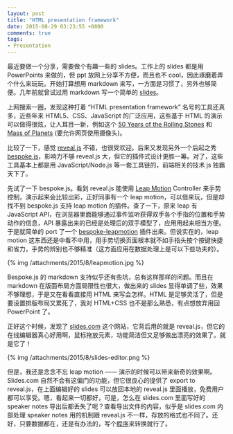 ```yaml
---
layout: post
title: "HTML presentation framework"
date: 2015-08-29 03:23:55 +0800
comments: true
tags:
- Presentation 
---
```


最近要做一个分享，需要做个有趣一些的 slides。工作上的 slides 都是用 PowerPoints 来做的，但 ppt 放网上分享不方便，而且也不 cool，因此琢磨着弄个什么来玩玩。开始打算想用 markdown 来写，一方面是习惯了，另外也够简便。几年前就曾试过用 markdown 写一个简单的 [slides](http://aleung.github.io/presentation/markdown/slides.html)。

上网搜索一圈，发现这种打着 “HTML presentation framework” 名号的工具还真多，近些年来 HTML5、CSS、JavaScript 的广泛应用，这些基于 HTML 的演示可以做得很炫，让人耳目一新，例如这个 [50 Years of the Rolling Stones](http://vizzuality.github.io/rollingstonesmap/) 和 [Mass of Planets](http://lightning.fm/massofplanets/#/) (要允许网页使用摄像头)。

比较了一下，感觉 [reveal.js](https://github.com/hakimel/reveal.js) 不错，也很受欢迎。后来又发现另外一个后起之秀 [bespoke.js](https://github.com/markdalgleish/bespoke.js)，影响力不够 reveal.js 大，但它的插件式设计更胜一筹。对了，这些工具基本上都是用 JavaScript/Node.js 等一套工具链的，前端相关的技术 js 独霸天下了。

先试了一下 bespoke.js。看到 reveal.js 能使用 [Leap Motion](https://www.leapmotion.com/) Controller 来手势控制，演示起来会比较出彩，正好同事有一个 leap motion，可以借来玩，但是却找不到 bespoke.js 支持 leap motion 的插件。查了一下，原来 leap 有 JavaScript API，在浏览器里面能够通过事件监听获得双手各个手指的位置和手势动作的信息，API 暴露出来的已经是处理后的双手模型了，应用用起来相当方便。于是就简单的 port 了一个 [bespoke-leapmotion](https://www.npmjs.com/package/bespoke-leapmotion) 插件出来。但说实在的，leap motion 这东西还是中看不中用，用手势切换页面根本就不如手指头按个按键快捷和省力，手势的辨别也不够精准（这方面应用在数据处理上是可以下些功夫的）。

{% img /attachments/2015/8/leapmotion.jpg %}

Bespoke.js 的 markdown 支持似乎还有些坑，总有这样那样的问题。而且在 markdown 在版面布局方面局限性也很大，做出来的 slides 显得单调了些，效果不够理想，于是又在看看直接用 HTML 来写会怎样。HTML 是足够灵活了，但是要设置排版布局又累死了，我对 HTML+CSS 也不是那么熟悉，有点想放弃用回 PowerPoint 了。 

正好这个时候，发现了 [slides.com](http://slides.com) 这个网站，它背后用的就是 reveal.js，但它的在线编辑器真心好用啊，鼠标拖放元素，功能简洁但又足够做出漂亮的效果了。就是它了！

{% img /attachments/2015/8/slides-editor.png %}

但是，我还是念念不忘 leap motion —— 演示的时候可以带来新奇的效果啊。Slides.com 自然不会有这偏门的功能，但它很良心的提供了 export to reveal.js，在上面编辑好的 slides 可以放回本地的 reveal.js 里面播放，免费用户都可以享受。嗯，看起来一切都好，可是，怎么在 slides.com 里面写好的 speaker notes 导出后都丢失了呢？查看导出文件的内容，似乎是 slides.com 内部处理 speaker notes 用的机制跟 reveal.js 不一样，存放的格式也不同了。还好，只要数据都在，还是有办法的，写个[程序](https://github.com/aleung/slides-export)来转换就行了。
